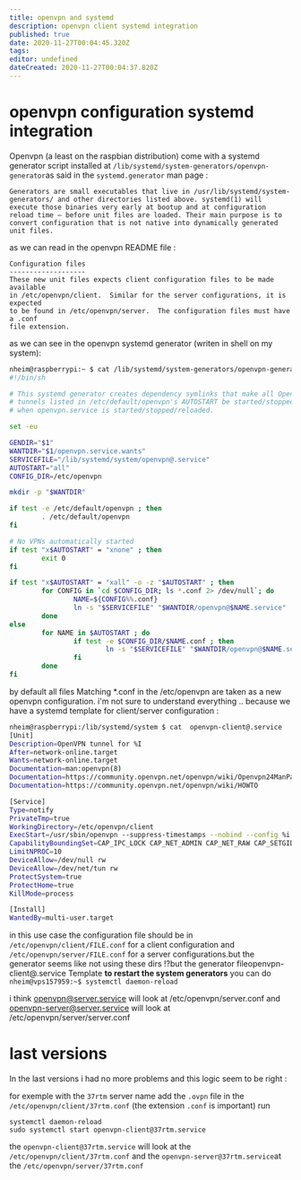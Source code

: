 ```yaml
---
title: openvpn and systemd
description: openvpn client systemd integration
published: true
date: 2020-11-27T00:04:45.320Z
tags: 
editor: undefined
dateCreated: 2020-11-27T00:04:37.820Z
---
```



# openvpn configuration systemd integration
Openvpn (a least on the raspbian distribution) come with a systemd generator script installed at ``/lib/systemd/system-generators/openvpn-generator``as said in the ``systemd.generator`` man page :
````
Generators are small executables that live in /usr/lib/systemd/system-generators/ and other directories listed above. systemd(1) will execute those binaries very early at bootup and at configuration reload time — before unit files are loaded. Their main purpose is to convert configuration that is not native into dynamically generated unit files.
````
as we can read in the openvpn README file :
````
Configuration files
-------------------
These new unit files expects client configuration files to be made available
in /etc/openvpn/client.  Similar for the server configurations, it is expected
to be found in /etc/openvpn/server.  The configuration files must have a .conf
file extension.
````
as we can see in the openvpn systemd generator (writen in shell on my system):
````bash
nheim@raspberrypi:~ $ cat /lib/systemd/system-generators/openvpn-generator
#!/bin/sh

# This systemd generator creates dependency symlinks that make all OpenVPN
# tunnels listed in /etc/default/openvpn's AUTOSTART be started/stopped/reloaded
# when openvpn.service is started/stopped/reloaded.

set -eu

GENDIR="$1"
WANTDIR="$1/openvpn.service.wants"
SERVICEFILE="/lib/systemd/system/openvpn@.service"
AUTOSTART="all"
CONFIG_DIR=/etc/openvpn

mkdir -p "$WANTDIR"

if test -e /etc/default/openvpn ; then
        . /etc/default/openvpn
fi

# No VPNs automatically started
if test "x$AUTOSTART" = "xnone" ; then
        exit 0
fi

if test "x$AUTOSTART" = "xall" -o -z "$AUTOSTART" ; then
        for CONFIG in `cd $CONFIG_DIR; ls *.conf 2> /dev/null`; do
                NAME=${CONFIG%%.conf}
                ln -s "$SERVICEFILE" "$WANTDIR/openvpn@$NAME.service"
        done
else
        for NAME in $AUTOSTART ; do
                if test -e $CONFIG_DIR/$NAME.conf ; then
                        ln -s "$SERVICEFILE" "$WANTDIR/openvpn@$NAME.service"
                fi
        done
fi
````
by default all files Matching *.conf in the /etc/openvpn are taken as a new openvpn configuration.
i'm not sure to understand everything .. because we have a systemd template  for client/server configuration :
````bash
nheim@raspberrypi:/lib/systemd/system $ cat  openvpn-client@.service
[Unit]
Description=OpenVPN tunnel for %I
After=network-online.target
Wants=network-online.target
Documentation=man:openvpn(8)
Documentation=https://community.openvpn.net/openvpn/wiki/Openvpn24ManPage
Documentation=https://community.openvpn.net/openvpn/wiki/HOWTO

[Service]
Type=notify
PrivateTmp=true
WorkingDirectory=/etc/openvpn/client
ExecStart=/usr/sbin/openvpn --suppress-timestamps --nobind --config %i.conf
CapabilityBoundingSet=CAP_IPC_LOCK CAP_NET_ADMIN CAP_NET_RAW CAP_SETGID CAP_SETUID CAP_SYS_CHROOT CAP_DAC_OVERRIDE
LimitNPROC=10
DeviceAllow=/dev/null rw
DeviceAllow=/dev/net/tun rw
ProtectSystem=true
ProtectHome=true
KillMode=process

[Install]
WantedBy=multi-user.target
````
in this use case the configuration file should be in ``/etc/openvpn/client/FILE.conf`` for a client configuration and ``/etc/openvpn/server/FILE.conf`` for a server configurations.but the generator seems like not using these dirs !?but the generator fileopenvpn-client@.service Template
<strong>to restart the system generators</strong> you can do ``nheim@vps157959:~$ systemctl daemon-reload``

i think openvpn@server.service will look at /etc/openvpn/server.conf
and openvpn-server@server.service will look at /etc/openvpn/server/server.conf

# last versions
In the last versions i had no more problems and this logic seem to be right :

for exemple with the ``37rtm`` server name add the ``.ovpn`` file in the ``/etc/openvpn/client/37rtm.conf`` (the extension ``.conf`` is important)
run 

````
systemctl daemon-reload
sudo systemctl start openvpn-client@37rtm.service
````

the ``openvpn-client@37rtm.service`` will look at the ``/etc/openvpn/client/37rtm.conf`` and the ``openvpn-server@37rtm.service``at the ``/etc/openvpn/server/37rtm.conf``